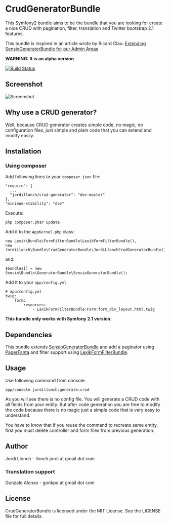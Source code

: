 # CrudGeneratorBundle

This Symfony2 bundle aims to be the bundle that you are looking for create a nice CRUD with pagination, filter, translation and Twitter bootstrap 2.1 features.

This bundle is inspired in an article wrote by Ricard Clau: [Extending SensioGeneratorBundle for our Admin Areas](http://www.ricardclau.com/2012/03/extending-sensiogeneratorbundle-for-our-admin-areas/)

**WARNING: It is an alpha version**

[![Build Status](https://secure.travis-ci.org/jordillonch/CrudGeneratorBundle.png?branch=master)](http://travis-ci.org/jordillonch/CrudGeneratorBundle)


## Screenshot

![Screenshot](https://raw.github.com/jordillonch/CrudGeneratorBundle/master/screenshot.png "Screenshot")

## Why use a CRUD generator?

Well, because CRUD generator creates simple code, no magic, no configuration files, just simple and plain code that you can extend and modify easily.


## Installation

### Using composer

Add following lines to your `composer.json` file:

    "require": {
      ...
      "jordillonch/crud-generator": "dev-master"
    },
    "minimum-stability": "dev"


Execute:

    php composer.phar update

Add it to the `AppKernel.php` class:

    new Lexik\Bundle\FormFilterBundle\LexikFormFilterBundle(),
    new JordiLlonch\Bundle\CrudGeneratorBundle\JordiLlonchCrudGeneratorBundle(),

and:

    $bundles[] = new Sensio\Bundle\GeneratorBundle\SensioGeneratorBundle();

Add it to your `app/config.yml`

    # app/config.yml
    twig:
        form:
            resources:
                - LexikFormFilterBundle:Form:form_div_layout.html.twig

**This bundle only works with Symfony 2.1 version.**


## Dependencies

This bundle extends [SensioGeneratorBundle](https://github.com/sensio/SensioGeneratorBundle) and add a paginator using [PagerFanta](https://github.com/whiteoctober/Pagerfanta/) and filter
support using [LexikFormFilterBundle](https://github.com/lexik/LexikFormFilterBundle).

## Usage

Use following command from console:

    app/console jordillonch:generate:crud

As you will see there is no config file. You will generate a CRUD code with all fields from your entity. But after code generation you
are free to modify the code because there is no magic just a simple code that is very easy to understand.

You have to know that if you reuse the command to recreate same entity, first you must delete controller and form files
from previous generation.

## Author

Jordi Llonch - llonch.jordi at gmail dot com

### Translation support

Gonzalo Alonso - gonkpo at gmail dot com

## License

CrudGeneratorBundle is licensed under the MIT License. See the LICENSE file for full details.